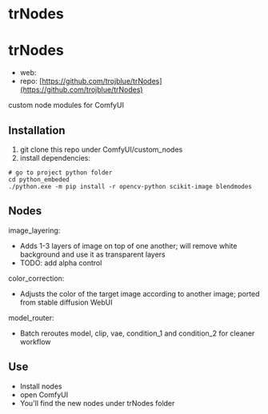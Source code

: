 trNodes
========================

# trNodes

* web: 
* repo: [https://github.com/trojblue/trNodes](https://github.com/trojblue/trNodes)

custom node modules for ComfyUI

## Installation

1. git clone this repo under ComfyUI/custom_nodes
1. install dependencies:

```
# go to project python folder
cd python_embeded
./python.exe -m pip install -r opencv-python scikit-image blendmodes
```

## Nodes

image_layering:

* Adds 1-3 layers of image on top of one another; will remove white background and use it as transparent layers
* TODO: add alpha control

color_correction:

* Adjusts the color of the target image according to another image; ported from stable diffusion WebUI

model_router:

* Batch reroutes model, clip, vae, condition_1 and condition_2 for cleaner workflow

## Use

* Install nodes
* open ComfyUI
* You'll find the new nodes under trNodes folder
